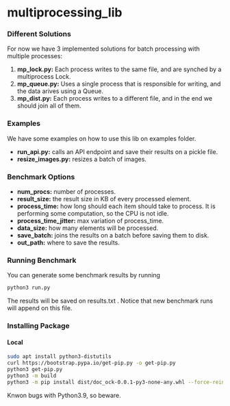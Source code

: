 # multiprocessing_lib

### Different Solutions

For now we have 3 implemented solutions for batch processing with multiple processes:
1. **mp_lock.py:** Each process writes to the same file, and are synched by a multiprocess Lock.
2. **mp_queue.py:** Uses a single process that is responsible for writing, and the data arives using a Queue.
3. **mp_dist.py:** Each process writes to a different file, and in the end we should join all of them.

### Examples

We have some examples on how to use this lib on examples folder.
- **run_api.py:** calls an API endpoint and save their results on a pickle file.
- **resize_images.py:** resizes a batch of images.

### Benchmark Options
- **num_procs:** number of processes.
- **result_size:** the result size in KB of every processed element.
- **process_time:** how long should each item should take to process. It is performing some computation, so the CPU is not idle.
- **process_time_jitter:** max variation of process_time.
- **data_size:** how many elements will be processed.
- **save_batch:** joins the results on a batch before saving them to disk.
- **out_path:** where to save the results.

### Running Benchmark

You can generate some benchmark results by running
```sh
python3 run.py
```
The results will be saved on results.txt . Notice that new benchmark runs will append on this file.

### Installing Package

#### Local

```sh
sudo apt install python3-distutils
curl https://bootstrap.pypa.io/get-pip.py -o get-pip.py
python3 get-pip.py
python3 -m build
python3 -m pip install dist/doc_ock-0.0.1-py3-none-any.whl --force-reinstall
```

Knwon bugs with Python3.9, so beware.
